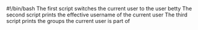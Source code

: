 #!/bin/bash
The first script switches the current user to the user betty
The second script prints the effective username of the current user
The third script prints the groups the current user is part of

